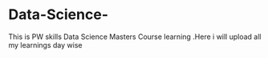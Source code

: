 # Data-Science-
This is PW skills Data Science Masters Course learning .Here i will upload all my learnings day wise
